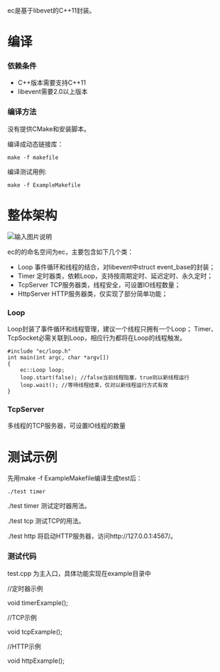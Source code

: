 ec是基于libevet的C++11封装。

# 编译

### 依赖条件

- C\++版本需要支持C++11
- libevent需要2.0以上版本 

### 编译方法
没有提供CMake和安装脚本。

编译成动态链接库：
```
make -f makefile
```

编译测试用例:
```
make -f ExampleMakefile
```

# 整体架构

![输入图片说明](http://git.oschina.net/uploads/images/2016/0713/162327_b73c47c3_428019.jpeg "在这里输入图片标题")

ec的的命名空间为ec，主要包含如下几个类：
- Loop 事件循环和线程的结合，对libevent中struct event_base的封装；
- Timer 定时器类，依赖Loop，支持按周期定时、延迟定时、永久定时；
- TcpServer TCP服务器类，线程安全，可设置IO线程数量；
- HttpServer HTTP服务器类，仅实现了部分简单功能；


### Loop

Loop封装了事件循环和线程管理，建议一个线程只拥有一个Loop；
Timer、TcpSocket必需关联到Loop，相应行为都将在Loop的线程触发。


```
#include "ec/loop.h"
int main(int argc, char *argv[])
{
    ec::Loop loop;
    loop.start(false); //false当前线程阻塞，true则以新线程运行
    loop.wait(); //等待线程结束，仅对以新线程运行方式有效
}
```

### TcpServer

多线程的TCP服务器，可设置IO线程的数量


# 测试示例

先用make -f ExampleMakefile编译生成test后：

```
./test timer
```

./test timer 测试定时器用法。

./test tcp 测试TCP的用法。

./test http 将启动HTTP服务器，访问http://127.0.0.1:4567/。

### 测试代码
test.cpp 为主入口，具体功能实现在example目录中

\/\/定时器示例

void timerExample();

\/\/TCP示例

void tcpExample();

\/\/HTTP示例

void httpExample();

